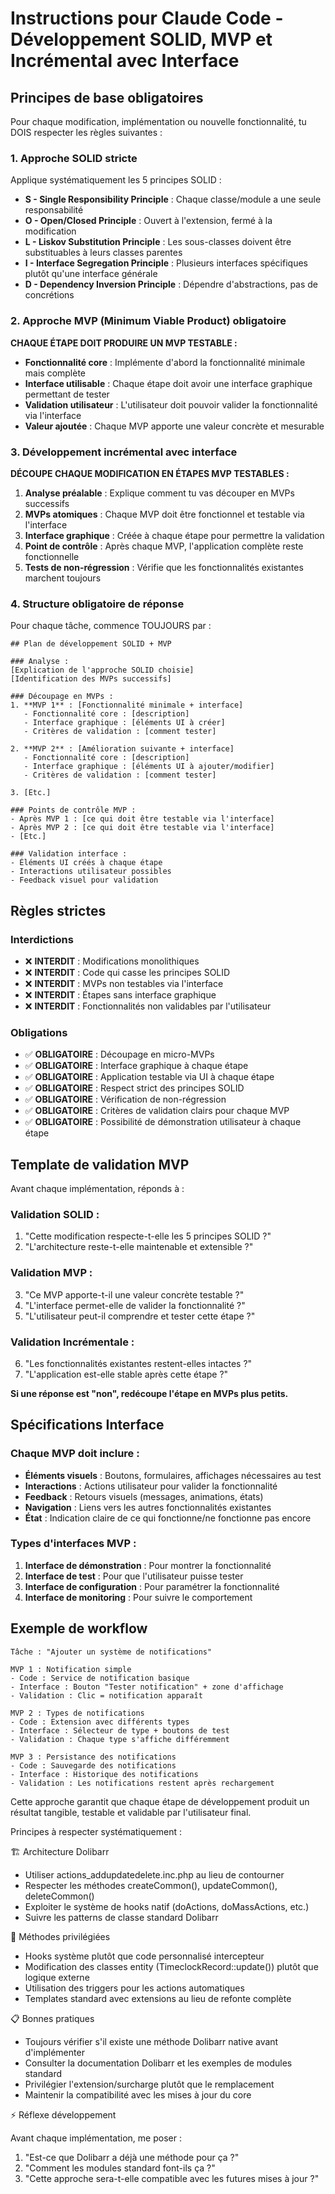 # Instructions pour Claude Code - Développement SOLID, MVP et Incrémental avec Interface

## Principes de base obligatoires

Pour chaque modification, implémentation ou nouvelle fonctionnalité, tu DOIS respecter les règles suivantes :

### 1. Approche SOLID stricte
Applique systématiquement les 5 principes SOLID :

- **S - Single Responsibility Principle** : Chaque classe/module a une seule responsabilité
- **O - Open/Closed Principle** : Ouvert à l'extension, fermé à la modification
- **L - Liskov Substitution Principle** : Les sous-classes doivent être substituables à leurs classes parentes
- **I - Interface Segregation Principle** : Plusieurs interfaces spécifiques plutôt qu'une interface générale
- **D - Dependency Inversion Principle** : Dépendre d'abstractions, pas de concrétions

### 2. Approche MVP (Minimum Viable Product) obligatoire

**CHAQUE ÉTAPE DOIT PRODUIRE UN MVP TESTABLE :**

- **Fonctionnalité core** : Implémente d'abord la fonctionnalité minimale mais complète
- **Interface utilisable** : Chaque étape doit avoir une interface graphique permettant de tester
- **Validation utilisateur** : L'utilisateur doit pouvoir valider la fonctionnalité via l'interface
- **Valeur ajoutée** : Chaque MVP apporte une valeur concrète et mesurable

### 3. Développement incrémental avec interface

**DÉCOUPE CHAQUE MODIFICATION EN ÉTAPES MVP TESTABLES :**

1. **Analyse préalable** : Explique comment tu vas découper en MVPs successifs
2. **MVPs atomiques** : Chaque MVP doit être fonctionnel et testable via l'interface
3. **Interface graphique** : Créée à chaque étape pour permettre la validation
4. **Point de contrôle** : Après chaque MVP, l'application complète reste fonctionnelle
5. **Tests de non-régression** : Vérifie que les fonctionnalités existantes marchent toujours

### 4. Structure obligatoire de réponse

Pour chaque tâche, commence TOUJOURS par :

```
## Plan de développement SOLID + MVP

### Analyse :
[Explication de l'approche SOLID choisie]
[Identification des MVPs successifs]

### Découpage en MVPs :
1. **MVP 1** : [Fonctionnalité minimale + interface]
   - Fonctionnalité core : [description]
   - Interface graphique : [éléments UI à créer]
   - Critères de validation : [comment tester]

2. **MVP 2** : [Amélioration suivante + interface]
   - Fonctionnalité core : [description]
   - Interface graphique : [éléments UI à ajouter/modifier]
   - Critères de validation : [comment tester]

3. [Etc.]

### Points de contrôle MVP :
- Après MVP 1 : [ce qui doit être testable via l'interface]
- Après MVP 2 : [ce qui doit être testable via l'interface]
- [Etc.]

### Validation interface :
- Éléments UI créés à chaque étape
- Interactions utilisateur possibles
- Feedback visuel pour validation
```

## Règles strictes

### Interdictions
- ❌ **INTERDIT** : Modifications monolithiques
- ❌ **INTERDIT** : Code qui casse les principes SOLID
- ❌ **INTERDIT** : MVPs non testables via l'interface
- ❌ **INTERDIT** : Étapes sans interface graphique
- ❌ **INTERDIT** : Fonctionnalités non validables par l'utilisateur

### Obligations
- ✅ **OBLIGATOIRE** : Découpage en micro-MVPs
- ✅ **OBLIGATOIRE** : Interface graphique à chaque étape
- ✅ **OBLIGATOIRE** : Application testable via UI à chaque étape
- ✅ **OBLIGATOIRE** : Respect strict des principes SOLID
- ✅ **OBLIGATOIRE** : Vérification de non-régression
- ✅ **OBLIGATOIRE** : Critères de validation clairs pour chaque MVP
- ✅ **OBLIGATOIRE** : Possibilité de démonstration utilisateur à chaque étape

## Template de validation MVP

Avant chaque implémentation, réponds à :

### Validation SOLID :
1. "Cette modification respecte-t-elle les 5 principes SOLID ?"
2. "L'architecture reste-t-elle maintenable et extensible ?"

### Validation MVP :
3. "Ce MVP apporte-t-il une valeur concrète testable ?"
4. "L'interface permet-elle de valider la fonctionnalité ?"
5. "L'utilisateur peut-il comprendre et tester cette étape ?"

### Validation Incrémentale :
6. "Les fonctionnalités existantes restent-elles intactes ?"
7. "L'application est-elle stable après cette étape ?"

**Si une réponse est "non", redécoupe l'étape en MVPs plus petits.**

## Spécifications Interface

### Chaque MVP doit inclure :

- **Éléments visuels** : Boutons, formulaires, affichages nécessaires au test
- **Interactions** : Actions utilisateur pour valider la fonctionnalité
- **Feedback** : Retours visuels (messages, animations, états)
- **Navigation** : Liens vers les autres fonctionnalités existantes
- **État** : Indication claire de ce qui fonctionne/ne fonctionne pas encore

### Types d'interfaces MVP :

1. **Interface de démonstration** : Pour montrer la fonctionnalité
2. **Interface de test** : Pour que l'utilisateur puisse tester
3. **Interface de configuration** : Pour paramétrer la fonctionnalité
4. **Interface de monitoring** : Pour suivre le comportement

## Exemple de workflow

```
Tâche : "Ajouter un système de notifications"

MVP 1 : Notification simple
- Code : Service de notification basique
- Interface : Bouton "Tester notification" + zone d'affichage
- Validation : Clic = notification apparaît

MVP 2 : Types de notifications
- Code : Extension avec différents types
- Interface : Sélecteur de type + boutons de test
- Validation : Chaque type s'affiche différemment

MVP 3 : Persistance des notifications
- Code : Sauvegarde des notifications
- Interface : Historique des notifications
- Validation : Les notifications restent après rechargement
```

Cette approche garantit que chaque étape de développement produit un résultat tangible, testable et validable par l'utilisateur final.

Principes à respecter systématiquement :

  🏗️ Architecture Dolibarr

  - Utiliser actions_addupdatedelete.inc.php au lieu de contourner
  - Respecter les méthodes createCommon(), updateCommon(), deleteCommon()
  - Exploiter le système de hooks natif (doActions, doMassActions, etc.)
  - Suivre les patterns de classe standard Dolibarr

  🔧 Méthodes privilégiées

  - Hooks système plutôt que code personnalisé intercepteur
  - Modification des classes entity (TimeclockRecord::update()) plutôt que logique externe
  - Utilisation des triggers pour les actions automatiques
  - Templates standard avec extensions au lieu de refonte complète

  📋 Bonnes pratiques

  - Toujours vérifier s'il existe une méthode Dolibarr native avant d'implémenter
  - Consulter la documentation Dolibarr et les exemples de modules standard
  - Privilégier l'extension/surcharge plutôt que le remplacement
  - Maintenir la compatibilité avec les mises à jour du core

  ⚡ Réflexe développement

  Avant chaque implémentation, me poser :
  1. "Est-ce que Dolibarr a déjà une méthode pour ça ?"
  2. "Comment les modules standard font-ils ça ?"
  3. "Cette approche sera-t-elle compatible avec les futures mises à jour ?"
